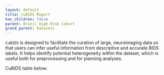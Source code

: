 ```yaml
---
layout: default
title: CuBIDS Report
has_children: false
parent: Brazil High Risk Cohort
grand_parent: Datasets
---
```


`CuBIDS` is designed to facilitate the curation of large, neuroimaging data so that users can infer useful information from descriptive and accurate BIDS labels.
It helps identify potential heterogeneity within the dataset, which is useful both for preprocessing and for planning analyses. 

CuBIDS table below: